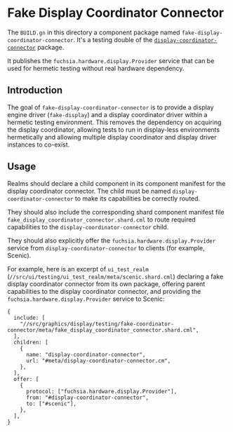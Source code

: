 # Fake Display Coordinator Connector

The `BUILD.gn` in this directory a component package named
`fake-display-coordinator-connector`. It's a testing double of the
[`display-coordinator-connector`][display-coordinator-connector] package.

It publishes the `fuchsia.hardware.display.Provider` service that can be used
for hermetic testing without real hardware dependency.

## Introduction

The goal of `fake-display-coordinator-connector` is to provide a display engine
driver (`fake-display`) and a display coordinator driver within a hermetic
testing environment. This removes the dependency on acquiring the display
coordinator, allowing tests to run in display-less environments hermetically and
allowing multiple display coordinator and display driver instances to co-exist.

## Usage

Realms should declare a child component in its component manifest for the
display coordinator connector. The child must be named
`display-coordinator-connector` to make its capabilities be correctly routed.

They should also include the corresponding shard component manifest file
`fake_display_coordinator_connector.shard.cml` to route required capabilities to
the `display-coordinator-connector` child.

They should also explicitly offer the `fuchsia.hardware.display.Provider`
service from `display-coordinator-connector` to clients (for example, Scenic).

For example, here is an excerpt of `ui_test_realm`
(`//src/ui/testing/ui_test_realm/meta/scenic.shard.cml`) declaring a fake
display coordinator connector from its own package, offering parent capabilities
to the display coordinator connector, and providing the
`fuchsia.hardware.display.Provider` service to Scenic:

```json5
{
  include: [
    "//src/graphics/display/testing/fake-coordinator-connector/meta/fake_display_coordinator_connector.shard.cml",
  ],
  children: [
    {
      name: "display-coordinator-connector",
      url: "#meta/display-coordinator-connector.cm",
    },
  ],
  offer: [
    {
      protocol: ["fuchsia.hardware.display.Provider"],
      from: "#display-coordinator-connector",
      to: ["#scenic"],
    },
  ],
}
```

[display-coordinator-connector]:
  /src/graphics/display/bin/coordinator-connector/
